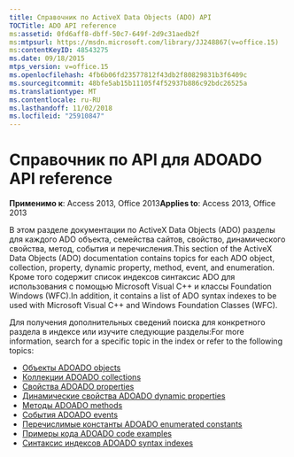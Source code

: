 ```yaml
---
title: Справочник по ActiveX Data Objects (ADO) API
TOCTitle: ADO API reference
ms:assetid: 0fd6aff8-dbff-50c7-649f-2d9c31aedb2f
ms:mtpsurl: https://msdn.microsoft.com/library/JJ248867(v=office.15)
ms:contentKeyID: 48543275
ms.date: 09/18/2015
mtps_version: v=office.15
ms.openlocfilehash: 4fb6b06fd23577812f43db2f80829831b3f6409c
ms.sourcegitcommit: 48bfe5ab15b11105f4f52937b886c92bdc26525a
ms.translationtype: MT
ms.contentlocale: ru-RU
ms.lasthandoff: 11/02/2018
ms.locfileid: "25910847"
---
```

# <a name="ado-api-reference"></a><span data-ttu-id="e39a0-102">Справочник по API для ADO</span><span class="sxs-lookup"><span data-stu-id="e39a0-102">ADO API reference</span></span>

<span data-ttu-id="e39a0-103">**Применимо к**: Access 2013, Office 2013</span><span class="sxs-lookup"><span data-stu-id="e39a0-103">**Applies to**: Access 2013, Office 2013</span></span>

<span data-ttu-id="e39a0-104">В этом разделе документации по ActiveX Data Objects (ADO) разделы для каждого ADO объекта, семейства сайтов, свойство, динамического свойства, метод, события и перечисления.</span><span class="sxs-lookup"><span data-stu-id="e39a0-104">This section of the ActiveX Data Objects (ADO) documentation contains topics for each ADO object, collection, property, dynamic property, method, event, and enumeration.</span></span> <span data-ttu-id="e39a0-105">Кроме того содержит список индексов синтаксис ADO для использования с помощью Microsoft Visual C++ и классы Foundation Windows (WFC).</span><span class="sxs-lookup"><span data-stu-id="e39a0-105">In addition, it contains a list of ADO syntax indexes to be used with Microsoft Visual C++ and Windows Foundation Classes (WFC).</span></span>

<span data-ttu-id="e39a0-106">Для получения дополнительных сведений поиска для конкретного раздела в индексе или изучите следующие разделы:</span><span class="sxs-lookup"><span data-stu-id="e39a0-106">For more information, search for a specific topic in the index or refer to the following topics:</span></span>

- [<span data-ttu-id="e39a0-107">Объекты ADO</span><span class="sxs-lookup"><span data-stu-id="e39a0-107">ADO objects</span></span>](ado-objects-and-interfaces.md)
- [<span data-ttu-id="e39a0-108">Коллекции ADO</span><span class="sxs-lookup"><span data-stu-id="e39a0-108">ADO collections</span></span>](ado-collections.md)
- [<span data-ttu-id="e39a0-109">Свойства ADO</span><span class="sxs-lookup"><span data-stu-id="e39a0-109">ADO properties</span></span>](ado-properties.md)
- [<span data-ttu-id="e39a0-110">Динамические свойства ADO</span><span class="sxs-lookup"><span data-stu-id="e39a0-110">ADO dynamic properties</span></span>](ado-dynamic-properties.md)
- [<span data-ttu-id="e39a0-111">Методы ADO</span><span class="sxs-lookup"><span data-stu-id="e39a0-111">ADO methods</span></span>](ado-methods.md)
- [<span data-ttu-id="e39a0-112">События ADO</span><span class="sxs-lookup"><span data-stu-id="e39a0-112">ADO events</span></span>](ado-events.md)
- [<span data-ttu-id="e39a0-113">Перечислимые константы ADO</span><span class="sxs-lookup"><span data-stu-id="e39a0-113">ADO enumerated constants</span></span>](ado-enumerated-constants.md)
- [<span data-ttu-id="e39a0-114">Примеры кода ADO</span><span class="sxs-lookup"><span data-stu-id="e39a0-114">ADO code examples</span></span>](ado-code-examples.md)
- [<span data-ttu-id="e39a0-115">Синтаксис индексов ADO</span><span class="sxs-lookup"><span data-stu-id="e39a0-115">ADO syntax indexes</span></span>](https://docs.microsoft.com/office/vba/access/concepts/miscellaneous/ado-syntax-indexes)

